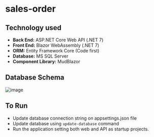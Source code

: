 # sales-order

## Technology used
* **Back End:** ASP.NET Core Web API (.NET 7)
* **Front End:** Blazor WebAssembly (.NET 7)
* **ORM:** Entity Framework Core (Code first)
* **Database:** MS SQL Server
* **Component Library:** MudBlazor

## Database Schema
![image](https://user-images.githubusercontent.com/24509506/217914601-5674d555-c0af-4207-ac09-172fe834e9fe.png)

## To Run
* Update database connection string on appsettings.json file
* Update database using `update-database` command
* Run the application setting both web and API as startup projects.

